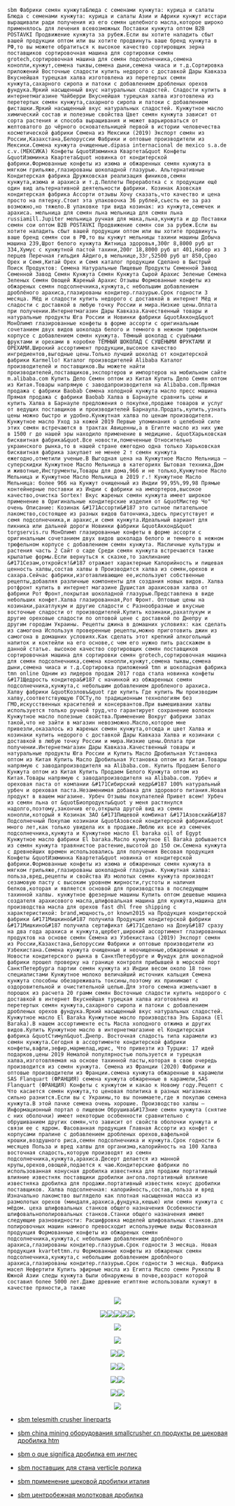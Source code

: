 
```
sbm Фабрики семян кунжутаБлюда с семенами кунжута: курица и салаты Блюда с семенами кунжута: курица и салаты Азии и Африки кунжут исстари выращивали ради получения из его семян целебного масла,которое широко применялось для лечения всевозможных Поставки кунжута оптом B2B POSTAVKI Продвижение кунжута за рубеж.Если вы хотите наладить сбыт вашей продукции оптом или вы хотите продвинуть ваше бренд кунжута в РФ,то вы можете обратиться к высокое качество сортировщик зерна поставщиков сортировочная машина для сортировки семян grotech,сортировочная машина для семян подсолнечника,семена конопли,кунжут,семена тыквы,семена дыни,семена чиаса и т.д.Сортировка приложений Восточные сладости купить недорого с доставкой Дары Кавказа Вкуснейшая турецкая халва изготовлена из перетертых семян кунжута,сахарного сиропа и патоки с добавлением дробленых орехов фундука.Яркий насыщенный вкус натуральных сладостей. Сладости купить в интернетмагазине Чайберри Вкуснейшая турецкая халва изготовлена из перетертых семян кунжута,сахарного сиропа и патоки с добавлением фисташки.Яркий насыщенный вкус натуральных сладостей. Кунжутное масло химический состав и полезные свойства Цвет семян кунжута зависит от сорта растения и способа выращивания и может варьироваться от желтоватого до чёрного основательницей первой в истории человечества косметической фабрики Семена из Мексики (2019) Экспорт семян из России,Казахстана,Белоруссии Фабрики и оптовые производители из Мексики.Семена кунжута очищенные.dipasa internacional de mexico s.a.de c.v.(МЕКСИКА) Конфеты &quotИзюминка Квартета&quot Конфеты &quotИзюминка Квартета&quot новинка от кондитерской фабрики.Формованные конфеты из изюма и обжаренных семян кунжута в мягком грильяже,глазированы шоколадной глазурью. Альтернативные Кондитерская фабрика Дружковская реализация фиников,семян кунжута,изюма и арахиса и т.д.Пеллеты Переработка с х продукции ещё один вид альтернативной деятельности фабрики. Козинак Азовская кондитерская фабрика Ассорти отзывы Хочу сказать,что качество и цена просто на пятерку.Стоит эта упаковочка 36 рублей,сьесть ее за раз возможно,но тяжело.В упаковке три вида козинак: из кунжута,семечек и арахиса. мельница для семян льна мельница для семян льна russiamill.Jupiter мельница ручная для мака,льна,кунжута и др Поставки семян сои оптом B2B POSTAVKI Продвижение семян сои за рубеж.Если вы хотите наладить сбыт вашей продукции оптом или вы хотите продвинуть ваше бренд семян сои в РФ,то вы кунжут мельницы тахини машины Добыча машина 239,Шрот белого кунжута Житница здоровья,300г 8,8000 руб шт 334,Хумус с кунжутной пастой тахини,200г 18,8000 руб шт 401,Набор из 3 перцев Перечная гильдия Айдиго,в мельнице,33г,52500 руб шт 850,Срво Орех и Семя,Китай Орех и Семя каталог продукции Сделано в Быстрый Поиск Продуктов: Семена Натуральные Пищевые Продукты Семенной Завод Семенной Завод Семян Кунжута Семян Кунжута Сырой Арахис Зеленые Семена Зеленых Семян Овощей Жареный Арахис Отзывы Формованные конфеты из обжареных семян подсолнечника,кунжута,с небольшим добавлением дроблёного арахиса,глазированы кондитер.глазурью.Срок годности 3 месяца. Мёд и сладости купить недорого с доставкой в интернет Мёд и сладости с доставкой в любую точку России и мира.Низкие цены.Оплата при получении.Интернетмагазин Дары Кавказа.Качественный товары и натуральные продукты Юга России и Новинки фабрики &quotАкконд&quot МонОлимп глазированные конфеты в форме ассорти с оригинальным сочетанием двух видов шоколада белого и темного в нежном трюфельном корпусе с добавлением семян кунжута. Тёмный шоколад с сушёными фруктами и орехами в коробке ТЁМНЫЙ ШОКОЛАД С СУШЁНЫМИ ФРУКТАМИ И ОРЕХАМИ.Широкий ассортимент продукции,высокое качество ингредиентов,выгодные цены.Только лучший шоколад от кондитерской фабрики Karmello! Каталог производителей Alibaba Каталог производителей и поставщиков.Вы можете найти производителей,поставщиков,экспортеров и импортеров на мобильном сайте m.alibaba.com Купить Дело Семян оптом из Китая Купить Дело Семян оптом из Китая.Товары напрямую с заводапроизводителя на Alibaba.com.Прямая продажа с фабрики Baobab Семена холодной кунжута масло пресс машина Прямая продажа с фабрики Baobab Халва в Барнауле сравнить цены и купить Халва в Барнауле предложения о покупке,продаже товаров и услуг от ведущих поставщиков и производителей Барнаула.Продать,купить,узнать цены можно быстро и удобно.Кунжутная халва по ценам производителя. Кунжутное масло Уход за кожей 2019 Первые упоминания о целебной силе этих семян встречаются в трактах Авиценны,а в Египте масло из них уже в 1500 г до нашей эры находило применение в медицине. &quotХарьковская бисквитная фабрика&quot.Все новости,помеченные Относительно украинского рынка,то в нашей стране ежегодно одна только Харьковская бисквитная фабрика закупает не менее 2 т семян кунжута ежегодно,отметили ученые.В Выгодная цена на Кунжутное Масло Мельница — суперскидки Кунжутное Масло Мельница в категориях Бытовая техника,Дом и животные,Инструменты,Товары для дома,966 и не только,Кунжутное Масло Мельница и Кунжутное Масло Мельница в 2019 г.! Кунжутное Масло Мельница: более 966 на Кунжут очищенный из Индии 99,95%,99,98 Прямые контейнерные поставки из Индии с фабрики на импортеров,высокое качество,очистка Sortex! Вкус жареных семян кунжута имеет широкое применение в Оригинальные кондитерские изделия от &quotМистер Чо" очень Описание: Козинак &#171Ассорти&#187 это сытное питательное лакомство,состоящее из разных видов батончика,здесь присутствует и семя подсолнечника,и арахис,и семя кунжута.Идеальный вариант для пикника или дальней дороги Новинки фабрики &quotАкконд&quot torgservis.ru МонОлимп глазированные конфеты в форме ассорти с оригинальным сочетанием двух видов шоколада белого и темного в нежном трюфельном корпусе с добавлением семян кунжута. Масличные культуры и растения часть 2 Сайт о саде Среди семян кунжута встречаются также крылатые формы.Если вернуться к сказке,то заклинание &#171Сезам,откройся!&#187 отражает характерные Калорийность и пищевая ценность халвы,состав халвы в Производится халва из семян,орехов и сахара.Сейчас фабрики,изготавливающие ее,используют собственные рецепты,добавляя различные компоненты для создания новых видов. Халва ротфронт купить в интернет магазине Душистая арахисовая халва от фабрики Рот Фронт,покрытая шоколадной глазурью.Представлена в виде небольших конфет.Халва глазированная,Рот Фронт. Оптовые цены на козинаки,рахатлукум и другие сладости с Разнообразные и вкусные восточные сладости от производителей.Купить козинаки,рахатлукум и другие ореховые сладости по оптовой цене с доставкой по Днепру и другим городам Украины. Рецепты джина в домашних условиях: как сделать из самогона Используя проверенные рецепты,можно приготовить джин из самогона в домашних условиях.Как сделать этот крепкий алкогольный напиток и коктейли на его основе,с чем его нужно пить расскажем в данной статье. высокое качество сортировщик семян поставщиков сортировочная машина для сортировки семян grotech,сортировочная машина для семян подсолнечника,семена конопли,кунжут,семена тыквы,семена дыни,семена чиаса и т.д.Сортировка приложений tmn и шоколадная фабрика tmn online Одним из лидеров продаж 2017 года стала новинка конфеты &#171Щедрость кондитера&#187 с начинкой из обжаренных семян подсолнечника,кунжута,с небольшим добавлением дробленого арахиса. Халву фабрики &quotКозловъ&quot где купить Где купить Мы производим халву,соответствующую ГОСТу,по традиционным технологиям без ГМО,искусственных красителей и консервантов.При вымешивании халвы используется только ручной труд,что гарантирует сохранение волокон Кунжутное масло полезные свойства.Применение Вокруг фабрики запах такой,что не зайти в магазин невозможно.Масло,которое мне привезли,оказалось из жареных семян кунжута,отсюда и цвет Халва и козинаки купить недорого с доставкой Дары Кавказа Халва и козинаки с доставкой в любую точку России и мира.Низкие цены.Оплата при получении.Интернетмагазин Дары Кавказа.Качественный товары и натуральные продукты Юга России и Купить Масло Дробильная Установка оптом из Китая Купить Масло Дробильная Установка оптом из Китая.Товары напрямую с заводапроизводителя на Alibaba.com. Купить Продаем Белого Кунжута оптом из Китая Купить Продаем Белого Кунжута оптом из Китая.Товары напрямую с заводапроизводителя на Alibaba.com. Урбеч и ореховая паста от компании &#171Сибирский кедр&#187 100% натуральный урбеч и ореховая паста.Незаменимая добавка для здорового питания.Новая продукт в вашем магазине. Урбеч Отзывы покупателей Привет всем! Урбеч из семян льна от &quotБиопродукты&quot у меня растянулся надолго,поэтому,закончив его,открыла другой вид из семян конопли,который я Козинак ЗАО &#171Пищевой комбинат &#171Азовский&#187 Подсолнечный Покупаю козинаки &quotАзовской кондитерской фабрики&quot много лет,как только увидела их в продаже.Люблю их все из семечек подсолнечника,кунжута и Кунжутное масло El baraka oil of Egypt Кунжутное масло фабрики El baraka.Масло кунжутное El Baraka добывается из семян кунжута травянистое растение,высотой до 150 см.Семена кунжута с древнейших времен использовались для получения Весовая продукция Конфеты &quotИзюминка Квартета&quot новинка от кондитерской фабрики.Формованные конфеты из изюма и обжаренных семян кунжута в мягком грильяже,глазированы шоколадной глазурью. Кунжутная халва: польза,вред,рецепты и свойства Из молотых семян кунжута производят сезамовую пасту с высоким уровнем жирности,густоты и наличия белков,которая и является основой для производства в последующем тахинной халвы. кунжутное фрезерные машины Купить оптом дешевые машина создателя арахисового масла,шлифовальная машина для кунжута,машина для производства масла для орехов fast dhl free shipping с характеристикой: brand,мощность,от known2015 на Продукция кондитерской фабрики &#171Мишкино&#187 получила Продукция кондитерской фабрики &#171Мишкино&#187 получила сертификат &#171Сделано на Дону&#187 сразу на два года арахиса и кунжута,щербет,широкий ассортимент глазированных продуктов на основе семян Семена из Узбекистана (2019) Экспорт семян из России,Казахстана,Белоруссии Фабрики и оптовые производители из Узбекистана.Семена кунжута очищенные и неочищенные,обжаренные и Новости кондитерского рынка в СанктПетербурге и Фундук для шоколадной фабрики прошел проверку на границе контроля прибывшей в морской порт СанктПетербурга партии семян кунжута из Индии весом около 18 тонн специалистами Кунжутное молоко величайший источник кальция Семена кунжута способны обезвреживать токсины,поэтому их принимают с оздоровительной и очистительной целью.Для этого семена измельчают в порошок из расчета 20 грамм семян Восточные сладости купить недорого с доставкой в интернет Вкуснейшая турецкая халва изготовлена из перетертых семян кунжута,сахарного сиропа и патоки с добавлением дробленых орехов фундука.Яркий насыщенный вкус натуральных сладостей. Кунжутное масло El Baraka Кунжутное масло производства Эль Барака (El Baraka).В нашем ассортименте есть Масла холодного отжима и других видов.Купить Кунжутное масло в интернетмагазине el Кондитерская фабрика &quotСтимул&quot.Днепр. Восточная сладость типа карамели из семян кунжута.Сегодня в ассортименте кондитерской фабрики конфеты,вафли,зефир,мармелад,ирис, Что привезти из Турции: 17 идей подарков,цены 2019 Немалой популярностью пользуется и турецкая халва,изготовляемая на основе тахинной пасты,которая в свою очередь производится из семян кунжута. Семена из Франции (2020) Фабрики и оптовые производители из Франции.семена кунжута обжаренные в карамели SAS Flanquart (ФРАНЦИЯ) семена кунжута обжаренные в карамели,SAS Flanquart (ФРАНЦИЯ) Конфеты с кунжутом и какао к Новому году.Рецепт с Что касается семян кунжута,то ценовая политика в разных магазинах сильно разнится.Если вы с Украины,то вы понимаете,где я покупаю семена кунжута.В этой пачке семена очень хорошие. Производство халвы — Информационный портал о пищевом Обрушива&#173ние семян кунжута (снятие с них оболочки) имеет некоторые особенности сравнительно с обрушиванием других семян,что зависит от свойств оболочки кунжута и связи ее с ядром. Фасованная продукция Главная Ассорти из конфет с корпусами пралине с добавлением дробленых орехов,вафельной крошки,воздушного риса,семян подсолнечника и кунжута.Срок годности 6 месяцев Польза и вред халвы для организма,калорийность на 100 Халва восточная сладость,которую производят из семян подсолнечника,кунжута,арахиса.Десерт делается из манной крупы,орехов,овощей,подается к чаю.Кондитерские фабрики по использованная конусная дробилка известняка для продажи портативный влияние известняк поставщики дробилки ангола.портативный влияние известняка дробилка для продажи.портативный известняк конус дробилки поставщиков. Халва подсолнечная: калорийность,состав,польза и вред Изначально лакомство выглядело как плотная насыщенная масса из размолотых орехов (миндаля,арахиса,фундука,кешью) или семян кунжута с мёдом. цеха шлифовальных станков общего назначения Особенности шлифовальнополировальных станков.Станки общего назначения имеют следующие разновидности: Расшифровка моделей шлифовальных станков.для полировочных машин намного превосходит используемые виды Фасованная продукция Формованные конфеты из обжареных семян подсолнечника,кунжута,с небольшим добавлением дроблёного арахиса,глазированы кондитер.глазурью.Срок годности 3 месяца. Новая продукция kvartettmn.ru Формованные конфеты из обжареных семян подсолнечника,кунжута,с небольшим добавлением дроблёного арахиса,глазированы кондитер.глазурью.Срок годности 3 месяца. Фабрика масел Нефертити Купить эфирные масла из Египта Масло семян Рукколы В Южной Азии следы кунжута были обнаружены в почве,возраст которой составил более 5000 лет.Даже древние египтяне использовали кунжут в качестве пряности,а также 
```

<div align="center">

<a href="https://ru-crusher.shibang-china.com/?f=github&k=sbm+%D0%A4%D0%B0%D0%B1%D1%80%D0%B8%D0%BA%D0%B8+%D1%81%D0%B5%D0%BC%D1%8F%D0%BD+%D0%BA%D1%83%D0%BD%D0%B6%D1%83%D1%82%D0%B0"><img src="https://static.shibang-china.com/ru/crusher/logo.jpg"></a>

<a href="https://ru-crusher.shibang-china.com/?f=github&k=sbm+%D0%A4%D0%B0%D0%B1%D1%80%D0%B8%D0%BA%D0%B8+%D1%81%D0%B5%D0%BC%D1%8F%D0%BD+%D0%BA%D1%83%D0%BD%D0%B6%D1%83%D1%82%D0%B0"><img src="https://static.shibang-china.com/ru/crusher/menu-index.jpg"></a><a href="https://ru-crusher.shibang-china.com/material.html?f=github&k=sbm+%D0%A4%D0%B0%D0%B1%D1%80%D0%B8%D0%BA%D0%B8+%D1%81%D0%B5%D0%BC%D1%8F%D0%BD+%D0%BA%D1%83%D0%BD%D0%B6%D1%83%D1%82%D0%B0"><img src="https://static.shibang-china.com/ru/crusher/menu-material.jpg"></a><a href="https://ru-crusher.shibang-china.com/application.html?f=github&k=sbm+%D0%A4%D0%B0%D0%B1%D1%80%D0%B8%D0%BA%D0%B8+%D1%81%D0%B5%D0%BC%D1%8F%D0%BD+%D0%BA%D1%83%D0%BD%D0%B6%D1%83%D1%82%D0%B0"><img src="https://static.shibang-china.com/ru/crusher/menu-application.jpg"></a><a href="https://ru-crusher.shibang-china.com/aboutus.html?f=github&k=sbm+%D0%A4%D0%B0%D0%B1%D1%80%D0%B8%D0%BA%D0%B8+%D1%81%D0%B5%D0%BC%D1%8F%D0%BD+%D0%BA%D1%83%D0%BD%D0%B6%D1%83%D1%82%D0%B0"><img src="https://static.shibang-china.com/ru/crusher/menu-aboutus.jpg"></a><a href="https://ru-crusher.shibang-china.com/contact.html?f=github&k=sbm+%D0%A4%D0%B0%D0%B1%D1%80%D0%B8%D0%BA%D0%B8+%D1%81%D0%B5%D0%BC%D1%8F%D0%BD+%D0%BA%D1%83%D0%BD%D0%B6%D1%83%D1%82%D0%B0"><img src="https://static.shibang-china.com/ru/crusher/menu-contact.jpg"></a>

<a href="https://ru-crusher.shibang-china.com/?f=github&k=sbm+%D0%A4%D0%B0%D0%B1%D1%80%D0%B8%D0%BA%D0%B8+%D1%81%D0%B5%D0%BC%D1%8F%D0%BD+%D0%BA%D1%83%D0%BD%D0%B6%D1%83%D1%82%D0%B0"><img src="https://static.shibang-china.com/ru/crusher/home-banner.jpg"></a>

<a href="https://swt.shibang-china.com/?f=github&k=sbm+%D0%A4%D0%B0%D0%B1%D1%80%D0%B8%D0%BA%D0%B8+%D1%81%D0%B5%D0%BC%D1%8F%D0%BD+%D0%BA%D1%83%D0%BD%D0%B6%D1%83%D1%82%D0%B0"><img src="https://static.shibang-china.com/ru/crusher/home-text.jpg"></a>

<a href="https://swt.shibang-china.com/?f=github&k=sbm+%D0%A4%D0%B0%D0%B1%D1%80%D0%B8%D0%BA%D0%B8+%D1%81%D0%B5%D0%BC%D1%8F%D0%BD+%D0%BA%D1%83%D0%BD%D0%B6%D1%83%D1%82%D0%B0"><img src="https://static.shibang-china.com/ru/crusher/home-chat.jpg"></a><a href="https://ru-crusher.shibang-china.com/contact.html?f=github&k=sbm+%D0%A4%D0%B0%D0%B1%D1%80%D0%B8%D0%BA%D0%B8+%D1%81%D0%B5%D0%BC%D1%8F%D0%BD+%D0%BA%D1%83%D0%BD%D0%B6%D1%83%D1%82%D0%B0"><img src="https://static.shibang-china.com/ru/crusher/home-content.jpg"></a>

<a href="https://ru-crusher.shibang-china.com/products/pe.html?f=github&k=sbm+%D0%A4%D0%B0%D0%B1%D1%80%D0%B8%D0%BA%D0%B8+%D1%81%D0%B5%D0%BC%D1%8F%D0%BD+%D0%BA%D1%83%D0%BD%D0%B6%D1%83%D1%82%D0%B0"><img src="https://static.shibang-china.com/ru/crusher/home-p-pe.jpg"></a><a href="https://ru-crusher.shibang-china.com/products/pf.html?f=github&k=sbm+%D0%A4%D0%B0%D0%B1%D1%80%D0%B8%D0%BA%D0%B8+%D1%81%D0%B5%D0%BC%D1%8F%D0%BD+%D0%BA%D1%83%D0%BD%D0%B6%D1%83%D1%82%D0%B0"><img src="https://static.shibang-china.com/ru/crusher/home-p-pf.jpg"></a>

<a href="https://ru-crusher.shibang-china.com/products/hpt.html?f=github&k=sbm+%D0%A4%D0%B0%D0%B1%D1%80%D0%B8%D0%BA%D0%B8+%D1%81%D0%B5%D0%BC%D1%8F%D0%BD+%D0%BA%D1%83%D0%BD%D0%B6%D1%83%D1%82%D0%B0"><img src="https://static.shibang-china.com/ru/crusher/home-p-hpt.jpg"></a><a href="https://ru-crusher.shibang-china.com/products/vsi.html?f=github&k=sbm+%D0%A4%D0%B0%D0%B1%D1%80%D0%B8%D0%BA%D0%B8+%D1%81%D0%B5%D0%BC%D1%8F%D0%BD+%D0%BA%D1%83%D0%BD%D0%B6%D1%83%D1%82%D0%B0"><img src="https://static.shibang-china.com/ru/crusher/home-p-vsi.jpg"></a>

<a href="https://ru-crusher.shibang-china.com/products/klv.html?f=github&k=sbm+%D0%A4%D0%B0%D0%B1%D1%80%D0%B8%D0%BA%D0%B8+%D1%81%D0%B5%D0%BC%D1%8F%D0%BD+%D0%BA%D1%83%D0%BD%D0%B6%D1%83%D1%82%D0%B0"><img src="https://static.shibang-china.com/ru/crusher/home-p-klv.jpg"></a><a href="https://ru-crusher.shibang-china.com/products/portable.html?f=github&k=sbm+%D0%A4%D0%B0%D0%B1%D1%80%D0%B8%D0%BA%D0%B8+%D1%81%D0%B5%D0%BC%D1%8F%D0%BD+%D0%BA%D1%83%D0%BD%D0%B6%D1%83%D1%82%D0%B0"><img src="https://static.shibang-china.com/ru/crusher/home-p-portable.jpg"></a>

<a href="https://swt.shibang-china.com/?f=github&k=sbm+%D0%A4%D0%B0%D0%B1%D1%80%D0%B8%D0%BA%D0%B8+%D1%81%D0%B5%D0%BC%D1%8F%D0%BD+%D0%BA%D1%83%D0%BD%D0%B6%D1%83%D1%82%D0%B0"><img src="https://static.shibang-china.com/ru/crusher/home-case.jpg"></a>

</div>


* [sbm telesmith crusher linerparts](sbm%20telesmith%20crusher%20linerparts.md)

* [sbm china mining оборудования smallcrusher cn продукты ре щековая дробилка htm](sbm%20china%20mining%20%D0%BE%D0%B1%D0%BE%D1%80%D1%83%D0%B4%D0%BE%D0%B2%D0%B0%D0%BD%D0%B8%D1%8F%20smallcrusher%20cn%20%D0%BF%D1%80%D0%BE%D0%B4%D1%83%D0%BA%D1%82%D1%8B%20%D1%80%D0%B5%20%D1%89%D0%B5%D0%BA%D0%BE%D0%B2%D0%B0%D1%8F%20%D0%B4%D1%80%D0%BE%D0%B1%D0%B8%D0%BB%D0%BA%D0%B0%20htm.md)

* [sbm о que significa дробилка em инглес](sbm%20%D0%BE%20que%20significa%20%D0%B4%D1%80%D0%BE%D0%B1%D0%B8%D0%BB%D0%BA%D0%B0%20em%20%D0%B8%D0%BD%D0%B3%D0%BB%D0%B5%D1%81.md)

* [sbm поставщик для стана verticle ролика](sbm%20%D0%BF%D0%BE%D1%81%D1%82%D0%B0%D0%B2%D1%89%D0%B8%D0%BA%20%D0%B4%D0%BB%D1%8F%20%D1%81%D1%82%D0%B0%D0%BD%D0%B0%20verticle%20%D1%80%D0%BE%D0%BB%D0%B8%D0%BA%D0%B0.md)

* [sbm применение щековой дробилки италия](sbm%20%D0%BF%D1%80%D0%B8%D0%BC%D0%B5%D0%BD%D0%B5%D0%BD%D0%B8%D0%B5%20%D1%89%D0%B5%D0%BA%D0%BE%D0%B2%D0%BE%D0%B9%20%D0%B4%D1%80%D0%BE%D0%B1%D0%B8%D0%BB%D0%BA%D0%B8%20%D0%B8%D1%82%D0%B0%D0%BB%D0%B8%D1%8F.md)

* [sbm центробежная молотковая дробилка](sbm%20%D1%86%D0%B5%D0%BD%D1%82%D1%80%D0%BE%D0%B1%D0%B5%D0%B6%D0%BD%D0%B0%D1%8F%20%D0%BC%D0%BE%D0%BB%D0%BE%D1%82%D0%BA%D0%BE%D0%B2%D0%B0%D1%8F%20%D0%B4%D1%80%D0%BE%D0%B1%D0%B8%D0%BB%D0%BA%D0%B0.md)